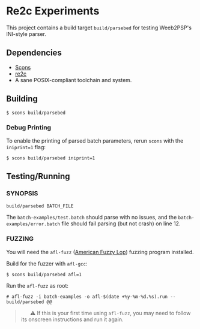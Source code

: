 # Re2c Experiments
This project contains a build target `build/parsebed` for testing Weeb2PSP's
INI-style parser.

## Dependencies
- [Scons](https://scons.org/)
- [re2c](http://re2c.org/)
- A sane POSIX-compliant toolchain and system.

## Building
```
$ scons build/parsebed
```

### Debug Printing
To enable the printing of parsed batch parameters, rerun `scons` with the
`iniprint=1` flag:
```
$ scons build/parsebed iniprint=1
```

## Testing/Running
### SYNOPSIS
```
build/parsebed BATCH_FILE
```

The `batch-examples/test.batch` should parse with no issues, and the
`batch-examples/error.batch` file should fail parsing (but not crash) on line
12.

### FUZZING
You will need the `afl-fuzz`
([American Fuzzy Lop](https://github.com/google/AFL)) fuzzing program installed.

Build for the fuzzer with `afl-gcc`:
```
$ scons build/parsebed afl=1
```

Run the `afl-fuzz` as root:
```
# afl-fuzz -i batch-examples -o afl-$(date +%y-%m-%d.%s).run -- build/parsebed @@
```

> &nbsp;&nbsp;&nbsp;&nbsp;&nbsp;&nbsp;**⚠** If this is your first time using `afl-fuzz`, you may need to
> follow its onscreen instructions and run it again.
